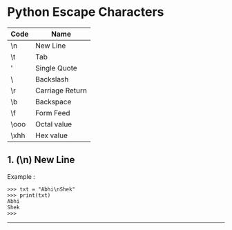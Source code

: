 # Python Escape Characters

| Code | Name            |
| ---- | --------------- |
| \n   | New Line        |
| \t   | Tab             |
| \'   | Single Quote    |
| \\   | Backslash       |
| \r   | Carriage Return |
| \b   | Backspace       |
| \f   | Form Feed       |
| \ooo | Octal value     |
| \xhh | Hex value       |

## 1. (\n) New Line
Example : 
```
>>> txt = "Abhi\nShek"
>>> print(txt)
Abhi
Shek
>>>
```
---
